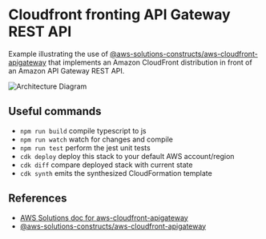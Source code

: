 # Cloudfront fronting API Gateway REST API

Example illustrating the use of [@aws-solutions-constructs/aws-cloudfront-apigateway](https://github.com/awslabs/aws-solutions-constructs/tree/main/source/patterns/@aws-solutions-constructs/aws-cloudfront-apigateway) that implements an Amazon CloudFront distribution in front of an Amazon API Gateway REST API.

![Architecture Diagram](https://github.com/awslabs/aws-solutions-constructs/raw/main/source/patterns/%40aws-solutions-constructs/aws-cloudfront-apigateway/architecture.png "Architecture Diagram")

## Useful commands

 * `npm run build`   compile typescript to js
 * `npm run watch`   watch for changes and compile
 * `npm run test`    perform the jest unit tests
 * `cdk deploy`      deploy this stack to your default AWS account/region
 * `cdk diff`        compare deployed stack with current state
 * `cdk synth`       emits the synthesized CloudFormation template

 ## References

- [AWS Solutions doc for aws-cloudfront-apigateway](https://docs.aws.amazon.com/solutions/latest/constructs/aws-cloudfront-apigateway.html)
- [@aws-solutions-constructs/aws-cloudfront-apigateway](https://github.com/awslabs/aws-solutions-constructs/tree/main/source/patterns/@aws-solutions-constructs/aws-cloudfront-apigateway)

